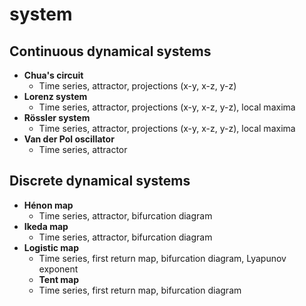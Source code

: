 # system

## Continuous dynamical systems

* **Chua's circuit**
  * Time series, attractor, projections (x-y, x-z, y-z)
* **Lorenz system**
  * Time series, attractor, projections (x-y, x-z, y-z), local maxima
* **Rössler system**
  * Time series, attractor, projections (x-y, x-z, y-z), local maxima
* **Van der Pol oscillator**
  * Time series, attractor

## Discrete dynamical systems

* **Hénon map**
  * Time series, attractor, bifurcation diagram
* **Ikeda map** 
  * Time series, attractor, bifurcation diagram
* **Logistic map**
  * Time series, first return map, bifurcation diagram, Lyapunov exponent
  * **Tent map**
  * Time series, first return map, bifurcation diagram
